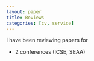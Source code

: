 ```yaml
---
layout: paper
title: Reviews
categories: [cv, service]
---
```


I have been reviewing papers for

- 2 conferences (ICSE, SEAA)